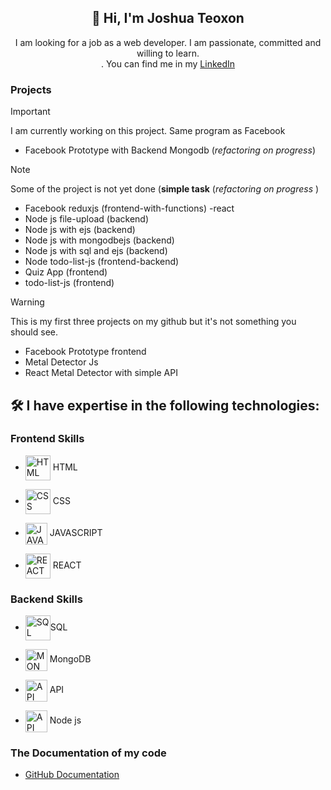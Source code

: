 <h2 align="center">👋 Hi, I'm Joshua Teoxon </h2>
<p align="center"> I am looking for a job as a web developer. I am passionate, committed and willing to learn. <br/>. You can find me in my
  <a href="https://www.linkedin.com/in/joshua-teoxon-34223b217/"> LinkedIn</a></p>


### Projects 
> [!IMPORTANT]
> I am currently working on this project. Same program as Facebook
* Facebook Prototype with Backend Mongodb (<i>refactoring on progress</i>)

> [!NOTE]
> Some of the project is not yet done (<b>simple task</b> (<i>refactoring on progress</i> )
*  Facebook reduxjs (frontend-with-functions) -react 
*  Node js file-upload (backend)
*  Node js with ejs (backend)
*  Node js with mongodbejs (backend)
*  Node js with sql and ejs (backend)
*  Node todo-list-js  (frontend-backend)
*  Quiz App (frontend)
*  todo-list-js (frontend)


> [!WARNING]
> This is my first three projects on my github but it's not something you should see.
*  Facebook Prototype frontend
*  Metal Detector Js
*  React Metal Detector with simple API


### <h2> 🛠️ I have expertise in the following technologies:</h2>
### Frontend Skills
* <p><img align="center" src="https://www.svgrepo.com/show/452228/html-5.svg" height="40" width="40" alt="HTML"/> HTML </p>
* <p> <img align="center" src="https://www.svgrepo.com/show/452185/css-3.svg" height="40" width="40" alt="CSS"/> CSS</p>
* <p><img align="center" src="https://www.svgrepo.com/show/349419/javascript.svg" height="35" width="35" alt="JAVASCRIPT"/> JAVASCRIPT </p>
* <p><img align="center" src="https://www.svgrepo.com/show/493719/react-javascript-js-framework-facebook.svg" height="40" width="40" alt="REACT"/> REACT </p>
### Backend Skills
* <p><img align="center" src="https://www.svgrepo.com/show/331761/sql-database-sql-azure.svg" height="40" width="40" alt="SQL"/>SQL </p>
* <p><img align="center" src="https://www.svgrepo.com/show/439231/mongodb.svg" height="35" width="35" alt="MONGODB"/> MongoDB</p>
* <p><img align="center" src="https://www.svgrepo.com/show/261808/api.svg" height="35" width="35" alt="API"/> API </p>
* <p><img align="center" src="https://miro.medium.com/v2/resize:fit:800/1*bc9pmTiyKR0WNPka2w3e0Q.png" height="35" width="35" alt="API"/> Node js </p>



### The Documentation of my code 
- [GitHub Documentation](https://docs.github.com/en/get-started/writing-on-github/getting-started-with-writing-and-formatting-on-github/basic-writing-and-formatting-syntax#links)

